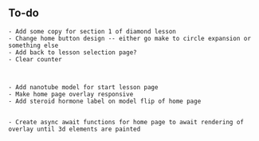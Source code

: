 ## To-do
    - Add some copy for section 1 of diamond lesson
    - Change home button design -- either go make to circle expansion or something else 
    - Add back to lesson selection page?
    - Clear counter



    - Add nanotube model for start lesson page
    - Make home page overlay responsive
    - Add steroid hormone label on model flip of home page


    - Create async await functions for home page to await rendering of overlay until 3d elements are painted